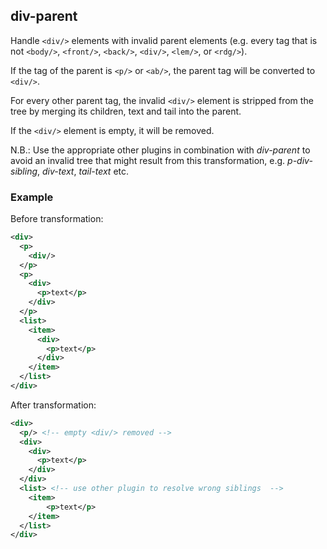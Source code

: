 ## div-parent
Handle `<div/>` elements with invalid parent elements (e.g. every tag that is not `<body/>`, `<front/>`, `<back/>`, `<div/>`, `<lem/>`, or `<rdg/>`).

If the tag of the parent is `<p/>` or `<ab/>`, the parent tag will be converted to `<div/>`.

For every other parent tag, the invalid  `<div/>` element is stripped from the tree by merging its children, text and tail into the parent.

If the `<div/>` element is empty, it will be removed.

N.B.: Use the appropriate other plugins in combination with *div-parent* to avoid an invalid tree that might result from this transformation, e.g. *p-div-sibling*, *div-text*, *tail-text* etc.


### Example
Before transformation:
```xml
<div>
  <p>
    <div/>
  </p>
  <p>
    <div>
      <p>text</p>
    </div>
  </p>
  <list>
    <item>
      <div>
        <p>text</p>
      </div>
    </item>
  </list>
</div>
```

After transformation:
```xml
<div>
  <p/> <!-- empty <div/> removed -->
  <div>
    <div>
      <p>text</p>
    </div>
  </div>
  <list> <!-- use other plugin to resolve wrong siblings  -->
    <item>
        <p>text</p>
    </item>
  </list>
</div>
```
